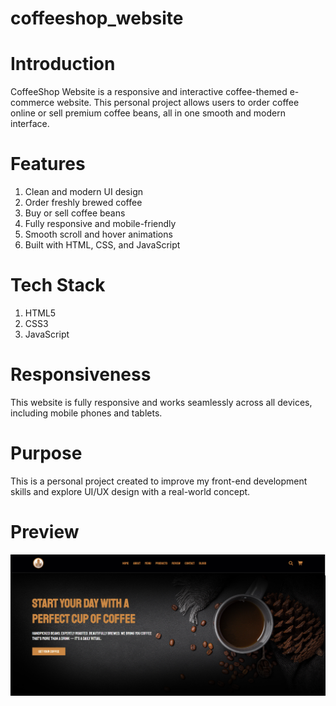 # coffeeshop_website

# Introduction
CoffeeShop Website is a responsive and interactive coffee-themed e-commerce website. This personal project allows users to order coffee online or sell premium coffee beans, all in one smooth and modern interface.

# Features
1. Clean and modern UI design
2. Order freshly brewed coffee
3. Buy or sell coffee beans
4. Fully responsive and mobile-friendly
5. Smooth scroll and hover animations
6. Built with HTML, CSS, and JavaScript

# Tech Stack
1. HTML5
2. CSS3
3. JavaScript

# Responsiveness
This website is fully responsive and works seamlessly across all devices, including mobile phones and tablets.

# Purpose
This is a personal project created to improve my front-end development skills and explore UI/UX design with a real-world concept.

# Preview
<img src="images/Preview.png" alt="">
